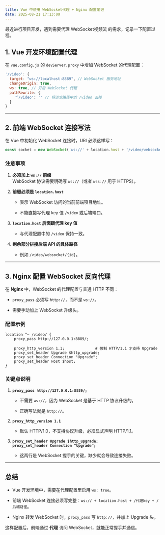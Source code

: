 ```yaml
---
title: Vue 中使用 WebSocket代理 + Nginx 配置笔记
date: 2025-08-21 17:13:00
---
```


最近进行项目开发，遇到需要代理 WebSocket视频流 的需求，记录一下配置过程。

## 1. Vue 开发环境配置代理

在 `vue.config.js` 的 `devServer.proxy` 中增加 WebSocket 的代理配置：

```js
'/video': {
  target: "ws://localhost:8889", // WebSocket 服务地址
  changeOrigin: true,
  ws: true, // 开启 WebSocket 代理
  pathRewrite: {
    '^/video': '' // 将请求路径中的 /video 去掉
  }
}
```

---

## 2. 前端 WebSocket 连接写法

在 Vue 中初始化 WebSocket 连接时，URI 必须这样写：

```js
const socket = new WebSocket('ws://' + location.host + '/video/websocket/' + id);
```

### 注意事项

1. **必须加上 `ws://` 前缀**  
    WebSocket 协议需要明确写 `ws://`（或者 `wss://` 用于 HTTPS）。
    
2. **前缀必须是 `location.host`**
    
    - 表示 WebSocket 访问的当前前端项目地址。
        
    - 不能直接写代理 key 值 `/video` 或后端端口。
        
3. **`location.host` 后面跟代理 key 值**
    
    - 与代理配置中的 `/video` 保持一致。
        
4. **剩余部分拼接后端 API 的具体路径**
    
    - 例如 `/video/websocket/{id}`。

---

## 3. Nginx 配置 WebSocket 反向代理

在 **Nginx** 中，WebSocket 的代理配置与普通 HTTP 不同：

- `proxy_pass` 必须写 `http://`，而不是 `ws://`。
    
- 需要手动加上 WebSocket 升级头。

### 配置示例

```nginx
location ^~ /video/ {
    proxy_pass http://127.0.0.1:8889/;

    proxy_http_version 1.1;              # 强制 HTTP/1.1 才支持 Upgrade
    proxy_set_header Upgrade $http_upgrade;
    proxy_set_header Connection "Upgrade";
    proxy_set_header Host $host;
}
```

### 关键点说明

1. **`proxy_pass http://127.0.0.1:8889/;`**
    
    - 不需要 `ws://`，因为 WebSocket 是基于 HTTP 协议升级的。
        
    - 正确写法就是 `http://`。
        
2. **`proxy_http_version 1.1`**
    
    - 默认 HTTP/1.0，不支持协议升级，必须显式声明 HTTP/1.1。
        
3. **`proxy_set_header Upgrade $http_upgrade;`**  
    **`proxy_set_header Connection "Upgrade";`**
    
    - 这两行是 WebSocket 握手的关键，缺少就会导致连接失败。

---

## 总结

- Vue 开发环境中，需要在代理配置里启用 `ws: true`。
    
- 前端 WebSocket 连接必须写完整：`ws:// + location.host + /代理key + /后端路径`。
    
- Nginx 转发 WebSocket 时，`proxy_pass` 写 `http://`，并加上 Upgrade 头。

这样配置后，前端通过 **代理** 访问 WebSocket，就能正常握手并通信。

